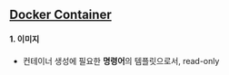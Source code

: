 
## [Docker Container](https://docs.docker.com/get-started/overview/)  


#### 1. 이미지  
* 컨테이너 생성에 필요한 **명령어**의 템플릿으로서, read-only  

